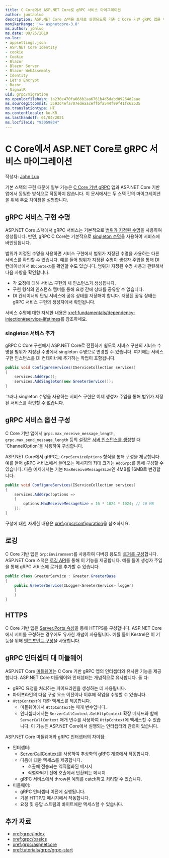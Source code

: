```yaml
---
title: C Core에서 ASP.NET Core로 gRPC 서비스 마이그레이션
author: juntaoluo
description: ASP.NET Core 스택을 토대로 실행되도록 기존 C Core 기반 gRPC 앱을 이동하는 방법을 알아봅니다.
monikerRange: '>= aspnetcore-3.0'
ms.author: johluo
ms.date: 09/25/2019
no-loc:
- appsettings.json
- ASP.NET Core Identity
- cookie
- Cookie
- Blazor
- Blazor Server
- Blazor WebAssembly
- Identity
- Let's Encrypt
- Razor
- SignalR
uid: grpc/migration
ms.openlocfilehash: 1a230e470fa666b2aa6761b4d5dabd09264d2aae
ms.sourcegitcommit: 3593c4efa707edeaaceffbfa544f99f41fc62535
ms.translationtype: HT
ms.contentlocale: ko-KR
ms.lasthandoff: 01/04/2021
ms.locfileid: "93059834"
---
```

# <a name="migrating-grpc-services-from-c-core-to-aspnet-core"></a>C Core에서 ASP.NET Core로 gRPC 서비스 마이그레이션

작성자: [John Luo](https://github.com/juntaoluo)

기본 스택의 구현 때문에 일부 기능은 [C Core 기반 gRPC](https://grpc.io/blog/grpc-stacks) 앱과 ASP.NET Core 기반 앱에서 동일한 방식으로 작동하지 않습니다. 이 문서에서는 두 스택 간의 마이그레이션을 위해 주요 차이점을 설명합니다.

## <a name="grpc-service-implementation-lifetime"></a>gRPC 서비스 구현 수명

ASP.NET Core 스택에서 gRPC 서비스는 기본적으로 [범위가 지정된 수명](xref:fundamentals/dependency-injection#service-lifetimes)을 사용하여 생성됩니다. 반면, gRPC C Core는 기본적으로 [singleton 수명](xref:fundamentals/dependency-injection#service-lifetimes)을 사용하여 서비스에 바인딩됩니다.

범위가 지정된 수명을 사용하면 서비스 구현에서 범위가 지정된 수명을 사용하는 다른 서비스를 확인할 수 있습니다. 예를 들어 범위가 지정된 수명이 생성자 주입을 통해 DI 컨테이너에서 `DbContext`를 확인할 수도 있습니다. 범위가 지정된 수명 사용과 관련해서 다음 사항을 확인합니다.

* 각 요청에 대해 서비스 구현의 새 인스턴스가 생성됩니다.
* 구현 형식의 인스턴스 멤버를 통해 요청 간에 상태를 공유할 수 없습니다.
* DI 컨테이너의 단일 서비스에 공유 상태를 저장해야 합니다. 저장된 공유 상태는 gRPC 서비스 구현의 생성자에서 확인됩니다.

서비스 수명에 대한 자세한 내용은 <xref:fundamentals/dependency-injection#service-lifetimes>를 참조하세요.

### <a name="add-a-singleton-service"></a>singleton 서비스 추가

gRPC C Core 구현에서 ASP.NET Core로 전환하기 쉽도록 서비스 구현의 서비스 수명을 범위가 지정된 수명에서 singleton 수명으로 변경할 수 있습니다. 여기에는 서비스 구현 인스턴스를 DI 컨테이너에 추가하는 작업이 포함됩니다.

```csharp
public void ConfigureServices(IServiceCollection services)
{
    services.AddGrpc();
    services.AddSingleton(new GreeterService());
}
```

그러나 singleton 수명을 사용하는 서비스 구현은 이제 생성자 주입을 통해 범위가 지정된 서비스를 확인할 수 없습니다.

## <a name="configure-grpc-services-options"></a>gRPC 서비스 옵션 구성

C Core 기반 앱에서 `grpc.max_receive_message_length`, `grpc.max_send_message_length` 등의 설정은 [서버 인스턴스를 생성](https://grpc.io/grpc/csharp/api/Grpc.Core.Server.html#Grpc_Core_Server__ctor_System_Collections_Generic_IEnumerable_Grpc_Core_ChannelOption__)할 때 `ChannelOption`을 사용하여 구성합니다.

ASP.NET Core에서 gRPC는 `GrpcServiceOptions` 형식을 통해 구성을 제공합니다. 예를 들어 gRPC 서비스에서 들어오는 메시지의 최대 크기는 `AddGrpc`를 통해 구성할 수 있습니다. 다음 예제에서는 기본 `MaxReceiveMessageSize`인 4MB를 16MB로 변경합니다.

```csharp
public void ConfigureServices(IServiceCollection services)
{
    services.AddGrpc(options =>
    {
        options.MaxReceiveMessageSize = 16 * 1024 * 1024; // 16 MB
    });
}
```

구성에 대한 자세한 내용은 <xref:grpc/configuration>을 참조하세요.

## <a name="logging"></a>로깅

C Core 기반 앱은 `GrpcEnvironment`를 사용하여 디버깅 용도의 [로거를 구성](https://grpc.io/grpc/csharp/api/Grpc.Core.GrpcEnvironment.html?q=size#Grpc_Core_GrpcEnvironment_SetLogger_Grpc_Core_Logging_ILogger_)합니다. ASP.NET Core 스택은 [로깅 API](xref:fundamentals/logging/index)를 통해 이 기능을 제공합니다. 예를 들어 생성자 주입을 통해 gRPC 서비스에 로거를 추가할 수 있습니다.

```csharp
public class GreeterService : Greeter.GreeterBase
{
    public GreeterService(ILogger<GreeterService> logger)
    {
    }
}
```

## <a name="https"></a>HTTPS

C Core 기반 앱은 [Server.Ports 속성](https://grpc.io/grpc/csharp/api/Grpc.Core.Server.html#Grpc_Core_Server_Ports)을 통해 HTTPS를 구성합니다. ASP.NET Core에서 서버를 구성하는 경우에도 유사한 개념이 사용됩니다. 예를 들어 Kestrel은 이 기능을 위해 [엔드포인트 구성](xref:fundamentals/servers/kestrel#endpoint-configuration)을 사용합니다.

## <a name="grpc-interceptors-vs-middleware"></a>gRPC 인터셉터 대 미들웨어

ASP.NET Core [미들웨어](xref:fundamentals/middleware/index)는 C Core 기반 gRPC 앱의 인터셉터와 유사한 기능을 제공합니다. ASP.NET Core 미들웨어와 인터셉터는 개념적으로 유사합니다. 둘 다:

* gRPC 요청을 처리하는 파이프라인을 생성하는 데 사용됩니다.
* 파이프라인의 다음 구성 요소 이전이나 이후에 작업을 수행할 수 있습니다.
* `HttpContext`에 대한 액세스를 제공합니다.
  * 미들웨어에서 `HttpContext`는 매개 변수입니다.
  * 인터셉터에서는 `ServerCallContext.GetHttpContext` 확장 메서드와 함께 `ServerCallContext` 매개 변수를 사용하여 `HttpContext`에 액세스할 수 있습니다. 이 기능은 ASP.NET Core에서 실행되는 인터셉터와 관련이 있습니다.

ASP.NET Core 미들웨어와 gRPC 인터셉터의 차이점:

* 인터셉터:
  * [ServerCallContext](https://grpc.io/grpc/csharp/api/Grpc.Core.ServerCallContext.html)를 사용하여 추상화의 gRPC 계층에서 작동합니다.
  * 다음에 대한 액세스를 제공합니다.
    * 호출에 전송되는 역직렬화된 메시지
    * 직렬화되기 전에 호출에서 반환되는 메시지
  * gRPC 서비스에서 throw된 예외를 catch하고 처리할 수 있습니다.
* 미들웨어:
  * gRPC 인터셉터 이전에 실행됩니다.
  * 기본 HTTP/2 메시지에서 작동합니다.
  * 요청 및 응답 스트림의 바이트에만 액세스할 수 있습니다.

## <a name="additional-resources"></a>추가 자료

* <xref:grpc/index>
* <xref:grpc/basics>
* <xref:grpc/aspnetcore>
* <xref:tutorials/grpc/grpc-start>
